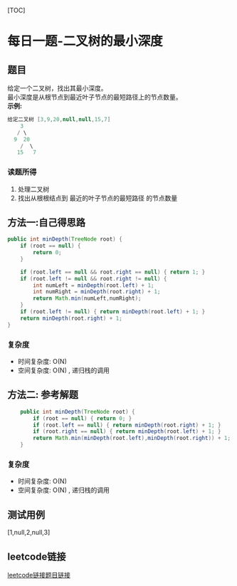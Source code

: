 [TOC]

# 每日一题-二叉树的最小深度

## 题目
给定一个二叉树，找出其最小深度。  
最小深度是从根节点到最近叶子节点的最短路径上的节点数量。  
**示例:**  
```java
给定二叉树 [3,9,20,null,null,15,7]
    3
   / \
  9  20
    /  \
   15   7
```

### 读题所得
1. 处理二叉树
2. 找出从根根结点到 最近的叶子节点的最短路径 的节点数量

## 方法一:自己得思路
```java
public int minDepth(TreeNode root) {
    if (root == null) {
        return 0;
    }

    if (root.left == null && root.right == null) { return 1; }
    if (root.left != null && root.right != null) { 
        int numLeft = minDepth(root.left) + 1;
        int numRight = minDepth(root.right) + 1;
        return Math.min(numLeft,numRight);
    }
    if (root.left != null) { return minDepth(root.left) + 1; }
    return minDepth(root.right) + 1; 
}
```
### 复杂度
* 时间复杂度: O(N)
* 空间复杂度: O(N) , 递归栈的调用

## 方法二: 参考解题
```java
    public int minDepth(TreeNode root) {
        if (root == null) { return 0; }
        if (root.left == null) { return minDepth(root.right) + 1; }
        if (root.right == null) { return minDepth(root.left) + 1; }
        return Math.min(minDepth(root.left),minDepth(root.right)) + 1;
    }
```
### 复杂度
* 时间复杂度: O(N)
* 空间复杂度: O(N) , 递归栈的调用

## 测试用例
[1,null,2,null,3]  

## leetcode链接
[leetcode链接题目链接](https://leetcode-cn.com/problems/minimum-depth-of-binary-tree/)